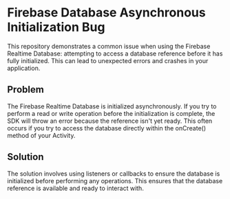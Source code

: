 # Firebase Database Asynchronous Initialization Bug

This repository demonstrates a common issue when using the Firebase Realtime Database: attempting to access a database reference before it has fully initialized. This can lead to unexpected errors and crashes in your application.

## Problem
The Firebase Realtime Database is initialized asynchronously. If you try to perform a read or write operation before the initialization is complete, the SDK will throw an error because the reference isn't yet ready.  This often occurs if you try to access the database directly within the onCreate() method of your Activity.

## Solution
The solution involves using listeners or callbacks to ensure the database is initialized before performing any operations. This ensures that the database reference is available and ready to interact with.
